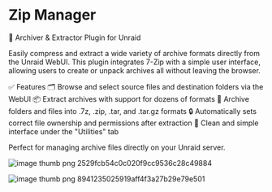 # Zip Manager
🔧 Archiver & Extractor Plugin for Unraid

Easily compress and extract a wide variety of archive formats directly from the Unraid WebUI. This plugin integrates 7-Zip with a simple user interface, allowing users to create or unpack archives all without leaving the browser.

✅ Features
🗂 Browse and select source files and destination folders via the WebUI
📦 Extract archives with support for dozens of formats
📁 Archive folders and files into .7z, .zip, .tar, and .tar.gz formats
🔒 Automatically sets correct file ownership and permissions after extraction
📜 Clean and simple interface under the "Utilities" tab

Perfect for managing archive files directly on your Unraid server.

![image thumb png 2529fcb54c0c020f9cc9536c28c49884](https://github.com/user-attachments/assets/041a75cd-1823-454c-805c-ca40e4dce37a)

![image thumb png 8941235025919aff4f3a27b29e79e501](https://github.com/user-attachments/assets/72192b25-e786-4dd8-8688-ab48d86e2bd0)

